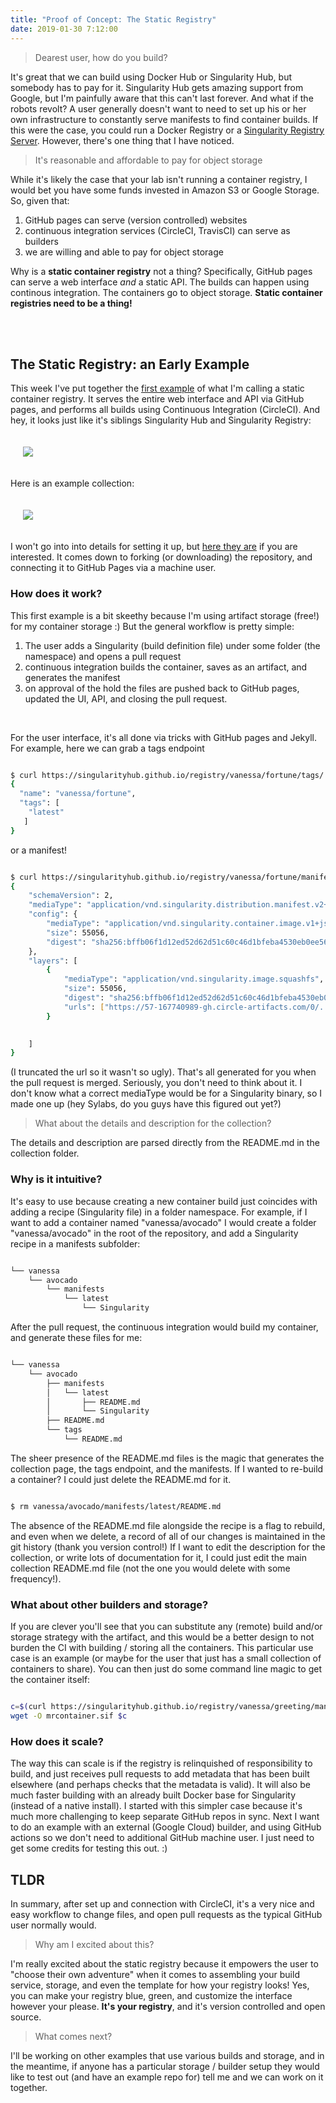 ```yaml
---
title: "Proof of Concept: The Static Registry"
date: 2019-01-30 7:12:00
---
```


> Dearest user, how do you build?

It's great that we can build using Docker Hub or Singularity Hub, but somebody has to pay for it.
Singularity Hub gets amazing support from Google, but I'm painfully aware that this can't last forever.
And what if the robots revolt? A user generally doesn't want 
to need to set up his or her own infrastructure to constantly serve manifests to find container 
builds. If this were the case, you could run a Docker Registry or a [Singularity Registry Server](https://singularityhub.github.io/sregistry/). However, there's one thing that I have noticed. 

> It's reasonable and affordable to pay for object storage

While it's likely the case that your lab isn't running a container registry, I would bet you have
some funds invested in Amazon S3 or Google Storage. So, given that:

<ol class="custom-counter">
<li>GitHub pages can serve (version controlled) websites</li>
<li>continuous integration services (CircleCI, TravisCI) can serve as builders</li>
<li>we are willing and able to pay for object storage</li>
</ol>

Why is a <strong>static container registry</strong> not a thing? Specifically, GitHub pages can serve
a web interface *and* a static API. The builds can happen using continous integration. The 
containers go to object storage. <strong>Static container registries need to be a thing!</strong>

<br><br>


## The Static Registry: an Early Example

This week I've put together the [first example](https://singularityhub.github.io/registry/) of what I'm calling a static container registry. 
It serves the entire web interface and API via GitHub pages, and performs all builds using
Continuous Integration (CircleCI). And hey, it looks just like it's siblings Singularity Hub and Singularity Registry:

<div style="padding:20px">
<a href="https://vsoch.github.io/assets/images/posts/sregistry/sregistry.png"><img src="https://vsoch.github.io/assets/images/posts/sregistry/sregistry.png"></a>
</div>

Here is an example collection:


<div style="padding:20px">
<a href="https://vsoch.github.io/assets/images/posts/sregistry/collection.png"><img src="https://vsoch.github.io/assets/images/posts/sregistry/collection.png"></a>
</div>

I won't go into into details for setting it up, but [here they are](https://github.com/singularityhub/registry/wiki) if you are interested. It comes down to forking (or downloading) the repository, and connecting it to GitHub Pages via a machine user.


### How does it work?

This first example is a bit skeethy because I'm using artifact storage (free!) for my container storage :) 
But the general workflow is pretty simple:

<ol class="custom-counter">
<li>The user adds a Singularity (build definition file) under some folder (the namespace) and opens a pull request</li>
<li>continuous integration builds the container, saves as an artifact, and generates the manifest</li>
<li>on approval of the hold the files are pushed back to GitHub pages, updated the UI, API, and closing the pull request.</li>
</ol>

<br>

For the user interface, it's all done via tricks with GitHub pages and Jekyll. For example, here we can grab a tags endpoint


```bash

$ curl https://singularityhub.github.io/registry/vanessa/fortune/tags/
{
  "name": "vanessa/fortune", 
  "tags": [
    "latest"
   ]
}


```

or a manifest!


```bash

$ curl https://singularityhub.github.io/registry/vanessa/fortune/manifests/latest/
{
    "schemaVersion": 2,
    "mediaType": "application/vnd.singularity.distribution.manifest.v2+json",
    "config": {
        "mediaType": "application/vnd.singularity.container.image.v1+json",
        "size": 55056,
        "digest": "sha256:bffb06f1d12ed52d62d51c60c46d1bfeba4530eb0ee563e2d3734e7a954537ce"
    },
    "layers": [
        {
            "mediaType": "application/vnd.singularity.image.squashfs",
            "size": 55056,
            "digest": "sha256:bffb06f1d12ed52d62d51c60c46d1bfeba4530eb0ee563e2d3734e7a954537ce",
            "urls": ["https://57-167740989-gh.circle-artifacts.com/0/..."]
        }
        

    ]
}


```

(I truncated the url so it wasn't so ugly). That's all generated for you when the pull request is merged. Seriously, you don't need to think about it.
I don't know what a correct mediaType would be for a Singularity binary, so I made one up (hey Sylabs, 
do you guys have this figured out yet?)


> What about the details and description for the collection?

The details and description are parsed directly from the README.md in the collection folder.

### Why is it intuitive?

It's easy to use because creating a new container build just coincides with adding a recipe (Singularity file)
in a folder namespace. For example, if I want to add a container named "vanessa/avocado" I would create a folder
"vanessa/avocado" in the root of the repository, and add a Singularity recipe in a manifests subfolder:

```bash

└── vanessa
    └── avocado
        └── manifests
            └── latest
                └── Singularity

```

After the pull request, the continuous integration would build my container, and
generate these files for me:


```bash

└── vanessa
    └── avocado
        ├── manifests
        │   └── latest
        │       ├── README.md
        │       └── Singularity
        ├── README.md
        └── tags
            └── README.md

```

The sheer presence of the README.md files is the magic that generates the collection
page, the tags endpoint, and the manifests. If I wanted to re-build a container? I could
just delete the README.md for it.


```bash

$ rm vanessa/avocado/manifests/latest/README.md

```

The absence of the README.md file alongside the recipe is a flag to rebuild, and even when
we delete, a record of all of our changes is maintained in the git history
(thank you version control!) If I want to edit the description for the collection,
or write lots of documentation for it, I could just edit the main collection README.md file
(not the one you would delete with some frequency!).


### What about other builders and storage?

If you are clever you'll see that you can substitute any (remote) build and/or storage strategy with the artifact, and this would be a better design to not burden the CI with building / storing all the containers. This particular use case is an example (or maybe for the user that just has a small collection of containers to share). You can then just do some command line magic to get the container itself:

```bash

c=$(curl https://singularityhub.github.io/registry/vanessa/greeting/manifests/asciiart/ | jq --raw-output '.layers [] .urls [0]')
wget -O mrcontainer.sif $c

```

### How does it scale?

The way this can scale is if the registry is relinquished of responsibility to build, and just receives pull requests to add metadata that has been built elsewhere (and perhaps checks that the metadata is valid). It will also be much faster building with an already built Docker base for Singularity (instead of a native install). I started with this simpler case because it's much more challenging to keep separate GitHub repos in sync. Next I want to do an example with an external (Google Cloud) builder, and using GitHub actions so we don't need to additional GitHub machine user. I just need to get some credits for testing this out. :)

## TLDR

In summary, after set up and connection with CircleCI, it's a very nice and easy workflow to change files, and open pull requests as the typical GitHub user normally would. 

> Why am I excited about this?

I'm really excited about the static registry because it empowers the user to "choose their own adventure" when 
it comes to assembling your build service, storage, and even the template for how your registry looks! Yes,
you can make your registry blue, green, and customize the interface however your please. <strong>It's your registry</strong>,
and it's version controlled and open source.

> What comes next?

I'll be working on other examples that use various builds and storage, and
in the meantime, if anyone has a particular storage / builder setup they would like to test out (and have an example repo for) tell me and we can work on it together.

